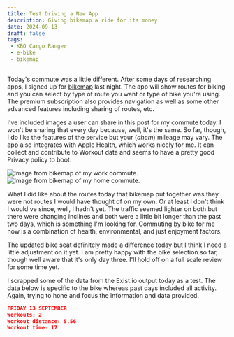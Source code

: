 ```yaml
---
title: Test Driving a New App
description: Giving bikemap a ride for its money
date: 2024-09-13
draft: false
tags:
 - KBO Cargo Ranger
 - e-bike
 - bikemap
---
```

Today's commute was a little different. After some days of researching apps, I signed up for [bikemap](https://bikemap.net) last night. The app will show routes for biking and you can select by type of route you want or type of bike you're using. The premium subscription also provides navigation as well as some other advanced features including sharing of routes, etc.

I've included images a user can share in this post for my commute today. I won't be sharing that every day because, well, it's the same. So far, though, I do like the features of the service but your (*ahem*) mileage may vary. The app also integrates with Apple Health, which works nicely for me. It can collect and contribute to Workout data and seems to have a pretty good Privacy policy to boot.

<img src="/assets/images/wcommute.png" alt="Image from bikemap of my work commute.">

<img src="/assets/images/hcommute.png" alt="Image from bikemap of my home commute.">

What I did like about the routes today that bikemap put together was they were not routes I would have thought of on my own. Or at least I don't think I would've since, well, I hadn't yet. The traffic seemed lighter on both but there were changing inclines and both were a little bit longer than the past two days, which is something I'm looking for. Commuting by bike for me now is a combination of health, environmental, and just enjoyment factors.

The updated bike seat definitely made a difference today but I think I need a little adjustment on it yet. I am pretty happy with the bike selection so far, though well aware that it's only day three. I'll hold off on a full scale review for some time yet.

I scrapped some of the data from the Exist.io output today as a test. The data below is specific to the bike whereas past days included all activity. Again, trying to hone and focus the information and data provided.

```json
FRIDAY 13 SEPTEMBER
Workouts: 2
Workout distance: 5.56
Workout time: 17
```
